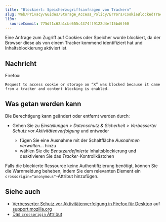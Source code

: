 ```yaml
---
title: "Blockiert: Speicherzugriffsanfragen von Trackern"
slug: Web/Privacy/Guides/Storage_Access_Policy/Errors/CookieBlockedTracker
l10n:
  sourceCommit: 775df1c62a1cbe555c4374ff9122d4ef15bd6f60
---
```


Eine Anfrage zum Zugriff auf Cookies oder Speicher wurde blockiert, da der Browser diese als von einem Tracker kommend identifiziert hat und Inhaltsblockierung aktiviert ist.

## Nachricht

Firefox:

```plain
Request to access cookie or storage on “X” was blocked because it came from a tracker and content blocking is enabled.
```

## Was getan werden kann

Die Berechtigung kann geändert oder entfernt werden durch:

- Gehen Sie zu _Einstellungen > Datenschutz & Sicherheit > Verbesserter Schutz vor Aktivitätenverfolgung_ und entweder

  - fügen Sie eine Ausnahme mit der Schaltfläche _Ausnahmen verwalten_… hinzu
  - wählen Sie die _Benutzerdefinierte_ Inhaltsblockierung und deaktivieren Sie das _Tracker_-Kontrollkästchen

Falls die blockierte Ressource keine Authentifizierung benötigt, können Sie die Warnmeldung beheben, indem Sie dem relevanten Element ein `crossorigin="anonymous"`-Attribut hinzufügen.

## Siehe auch

- [Verbesserter Schutz vor Aktivitätenverfolgung in Firefox für Desktop](https://support.mozilla.org/en-US/kb/enhanced-tracking-protection-firefox-desktop) auf [support.mozilla.org](https://support.mozilla.org/)
- [Das `crossorigin` Attribut](/de/docs/Web/HTML/Attributes/crossorigin)
